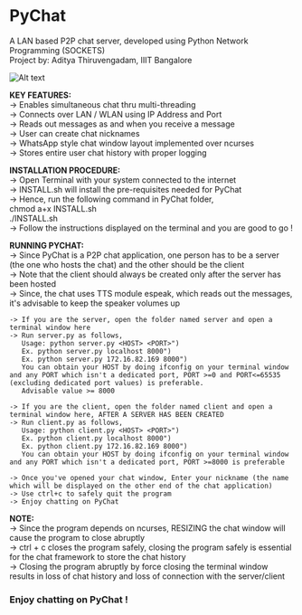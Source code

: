 # PyChat
A LAN based P2P chat server, developed using Python Network Programming (SOCKETS)<br/>
Project by: Aditya Thiruvengadam, IIIT Bangalore

![Alt text](https://github.com/adityathiru/PyChat/blob/master/images/logo.png "PyChat Logo")


<b>KEY FEATURES:</b><br/>
	-> Enables simultaneous chat thru multi-threading <br/>
	-> Connects over LAN / WLAN using IP Address and Port<br/>
	-> Reads out messages as and when you receive a message<br/>
	-> User can create chat nicknames<br/>
	-> WhatsApp style chat window layout implemented over ncurses<br/>
	-> Stores entire user chat history with proper logging<br/>

<b>INSTALLATION PROCEDURE:</b></br>
	-> Open Terminal with your system connected to the internet<br/>
	-> INSTALL.sh will install the pre-requisites needed for PyChat <br/>
	-> Hence, run the following command in PyChat folder,<br/>
	   chmod a+x INSTALL.sh<br/>
	   ./INSTALL.sh<br/>
	-> Follow the instructions displayed on the terminal and you are good to go ! <br/>

<b>RUNNING PYCHAT:</b><br/>
	-> Since PyChat is a P2P chat application, one person has to be a server (the one who hosts the chat) and the other should be the client<br/>
	-> Note that the client should always be created only after the server has been hosted<br/>
	-> Since, the chat uses TTS module espeak, which reads out the messages, it's advisable to keep the speaker volumes up<br/>

	-> If you are the server, open the folder named server and open a terminal window here
	-> Run server.py as follows,
	   Usage: python server.py <HOST> <PORT>")
       Ex. python server.py localhost 8000")
   	   Ex. python server.py 172.16.82.169 8000")
   	   You can obtain your HOST by doing ifconfig on your terminal window and any PORT which isn't a dedicated port, PORT >=0 and PORT<=65535 (excluding dedicated port values) is preferable.
   	   Advisable value >= 8000

   	-> If you are the client, open the folder named client and open a terminal window here, AFTER A SERVER HAS BEEN CREATED
	-> Run client.py as follows,
	   Usage: python client.py <HOST> <PORT>")
       Ex. python client.py localhost 8000")
   	   Ex. python client.py 172.16.82.169 8000")
   	   You can obtain your HOST by doing ifconfig on your terminal window and any PORT which isn't a dedicated port, PORT >=8000 is preferable

   	-> Once you've opened your chat window, Enter your nickname (the name which will be displayed on the other end of the chat application)
   	-> Use ctrl+c to safely quit the program
   	-> Enjoy chatting on PyChat

<b>NOTE:</b><br/>
	-> Since the program depends on ncurses, RESIZING the chat window will cause the program to close abruptly<br/>
	-> ctrl + c closes the program safely, closing the program safely is essential for the chat framework to store the chat history<br/>
	-> Closing the program abruptly by force closing the terminal window results in loss of chat history and loss of connection with the server/client<br/>
	<h3>Enjoy chatting on PyChat !</h3>
